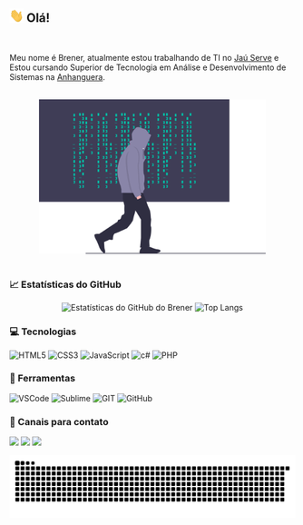 ## <img src="https://github.com/BrenerMartins/BrenerMartins/blob/main/assets/wave.gif?raw=true" width="25px"> Olá!

<br>

Meu nome é Brener, atualmente estou trabalhando de TI no  <a target="_blank" href="https://www.jauserve.com.br/on/demandware.store/Sites-JauServe-Site/pt_BR/Default-Start?gclid=EAIaIQobChMIu5-wvInV9QIVDYiGCh3y6AVZEAAYASAAEgIQe_D_BwE"/>Jaú Serve</a> e <br> Estou cursando Superior de Tecnologia em Análise e Desenvolvimento de Sistemas na <a target="_blank" href="https://www.anhanguera.com/cursos/">Anhanguera</a>.

<br>

<div align="center"> 
  <img width="400px" alt="boy programming" src="https://github.com/BrenerMartins/BrenerMartins/blob/main/assets/boycode.svg" />
</div>

<br>

### 📈 Estatísticas do GitHub

<div align="center">
  <img height="188em" alt="Estatísticas do GitHub do Brener" src="https://github-readme-stats.vercel.app/api?username=BrenerMartins&show_icons=true&theme=dark&bg_color=161b22&title_color=00BFA6&icon_color=8985A8&text_color=fff" />
  <img height="188em" alt="Top Langs" src="https://github-readme-stats.vercel.app/api/top-langs?username=BrenerMartins&show_icons=true&theme=dark&bg_color=161b22&title_color=00BFA6&text_color=fff&icon_color= 8985A8&layout=compacto" />
</div>

### 💻 Tecnologias

![HTML5](https://img.shields.io/badge/-HTML-E34F26?style=for-the-badge&logo=HTML5&logoColor=ffffff)
![CSS3](https://img.shields.io/badge/-CSS-1572B6?style=for-the-badge&logo=CSS3&logoColor=ffffff)
![JavaScript](https://img.shields.io/badge/-JavaScript-F7DF1E?style=for-the-badge&logo=JavaScript&logoColor=333333)
![c#](https://img.shields.io/badge/c%23-%23239120.svg?style=for-the-badge&logo=c-sharp&logoColor=white)
![PHP](https://img.shields.io/badge/-PHP-777BB4?style=for-the-badge&logo=php&logoColor=ffffff)

### 🧰 Ferramentas

![VSCode](https://img.shields.io/badge/-VSCode-007ACC?style=for-the-badge&logo=visualstudiocode&logoColor=ffffff)
![Sublime](https://img.shields.io/badge/-Sublime-FF9800?style=for-the-badge&logo=sublimetext&logoColor=ffffff)
![GIT](https://img.shields.io/badge/-Git-F05032?style=for-the-badge&logo=git&logoColor=ffffff)
![GitHub](https://img.shields.io/badge/-GitHub-181717?style=for-the-badge&logo=github&logoColor=ffffff)

### 📧 Canais para contato

<div>
  <a target="_blank" href="https://outlook.live.com/mail/u/?authuser=brener_martins@outlook.com" alt="outlook">
  <img src="https://img.shields.io/badge/-Outlook-1C1C1C?style=for-the-badge&logo=MicrosoftOutlook&logoColor=00BFA6" /></a>

  <a target="_blank" href="https://www.linkedin.com/in/brener-martins-1a605b1b7/" alt="Linkedin">
  <img src="https://img.shields.io/badge/-Linkedin-1C1C1C?style=for-the-badge&logo=Linkedin&logoColor=00BFA6&link=https://www.linkedin.com/in/brener-martins- 9615ab148/" /></a>

  <a target="_blank" href="https://www.instagram.com/brener_furtado/" alt="Instagram">
  <img src="https://img.shields.io/badge/-Instagram-1C1C1C?style=for-the-badge&logo=Instagram&logoColor=00BFA6&link=https://www.instagram.com/brener_furtado/" /></a>

   ![ Animação de cobra ](https://github.com/BrenerMartins/BrenerMartins/blob/output/github-contribution-grid-snake.svg)
   
</div>



